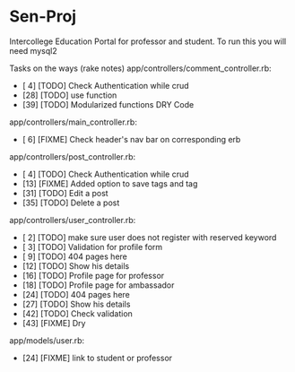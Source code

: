 Sen-Proj
========


Intercollege Education Portal for professor and student.
To run this you will need mysql2 

Tasks on the ways (rake notes)
app/controllers/comment_controller.rb:
  * [ 4] [TODO] Check Authentication while crud
  * [28] [TODO] use function
  * [39] [TODO] Modularized functions DRY Code

app/controllers/main_controller.rb:
  * [ 6] [FIXME] Check header's nav bar on corresponding erb

app/controllers/post_controller.rb:
  * [ 4] [TODO] Check Authentication while crud
  * [13] [FIXME] Added option to save tags and tag
  * [31] [TODO] Edit a post
  * [35] [TODO] Delete a post

app/controllers/user_controller.rb:
  * [ 2] [TODO] make sure user does not register with reserved keyword
  * [ 3] [TODO] Validation for profile form
  * [ 9] [TODO] 404 pages here
  * [12] [TODO] Show his details
  * [16] [TODO] Profile page for professor
  * [18] [TODO] Profile page for ambassador
  * [24] [TODO] 404 pages here
  * [27] [TODO] Show his details
  * [42] [TODO] Check validation
  * [43] [FIXME] Dry

app/models/user.rb:
  * [24] [FIXME] link to student or professor
